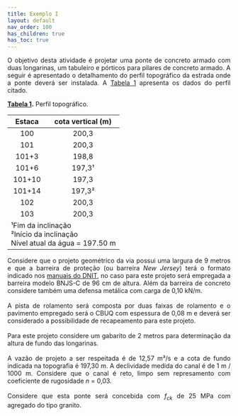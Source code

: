 ```yaml
---
title: Exemplo I
layout: default
nav_order: 100
has_children: true
has_toc: true
---
```


<p align = "justify">
  O objetivo desta atividade é projetar uma ponte de concreto armado com duas longarinas, um tabuleiro e pórticos para pilares de concreto armado. A seguir é apresentado o detalhamento do perfil topográfico da estrada onde a ponte deverá ser instalada. A <a href="#tab1">Tabela 1</a> apresenta os dados do perfil citado.
</p> 

<p align = "left"><b><a href="#tab1">Tabela 1</a>.</b> Perfil topográfico.</p>

<table style="width: 100%"><thead>
  <tr>
    <th>Estaca</th>
    <th>cota vertical (m)</th>
  </tr></thead>
<tbody>
  <tr>
    <td><center>100</center></td>
    <td><center>200,3</center></td>
  </tr>
  <tr>
    <td><center>101</center></td>
    <td><center>200,3</center></td>
  </tr>
  <tr>
    <td><center>101+3</center></td>
    <td><center>198,8</center></td>
  </tr>
  <tr>
    <td><center>101+6</center></td>
    <td><center>197,3¹</center></td>
  </tr>
  <tr>
    <td><center>101+10</center></td>
    <td><center>197,3</center></td>
  </tr>
  <tr>
    <td><center>101+14</center></td>
    <td><center>197,3²</center></td>
  </tr>
  <tr>
    <td><center>102</center></td>
    <td><center>200,3</center></td>
  </tr>
  <tr>
    <td><center>103</center></td>
    <td><center>200,3</center></td>
  </tr>
  <tr>
    <td colspan="2"><left>¹Fim da inclinação<br>²Início da inclinação<br>Nível atual da água = 197.50 m</left></td>
  </tr>
</tbody>
</table>

<p align = "justify">
Considere que o projeto geométrico da via possui uma largura de 9 metros e que a barreira de proteção (ou barreira <i>New Jersey</i>) terá o formato indicado nos <a href="https://www.gov.br/dnit/pt-br/assuntos/planejamento-e-pesquisa/ipr/consulta-publica/ipr_xx_album_barreiras_rigidas_consulta_publica.pdf" target = "_blank" rel = "noopener noreferrer">manuais do DNIT</a>, no caso para este projeto será empregada a barreira modelo BNJS-C de 96 cm de altura. Além da barreira de concreto considere também uma defensa metálica com carga de 0,10 kN/m.
<br><br>
A pista de rolamento será composta por duas faixas de rolamento e o pavimento empregado será o CBUQ com espessura de 0,08 m e deverá ser considerado a possibilidade de recapeamento para este projeto.
<br><br>
Para este projeto considere um gabarito de 2 metros para determinação da altura de fundo das longarinas.
<br><br>
A vazão de projeto a ser respeitada é de 12,57 m³/s e a cota de fundo indicada na topografia é 197,30 m. A declividade medida do canal é de 1 m / 1000 m. Considere que o canal é reto, limpo sem represamento com coeficiente de rugosidade <i>n</i> = 0,03.
<br><br>
Considere que esta ponte será concebida com <i>f<sub>ck<sub></i> de 25 MPa com agregado do tipo granito.
</p> 
